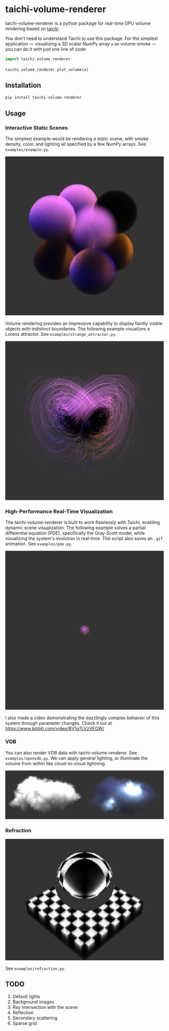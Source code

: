 # taichi-volume-renderer
taichi-volume-renderer is a python package for real-time GPU volume rendering based on [taichi](https://github.com/taichi-dev/taichi).

You don't need to understand Taichi to use this package. For the simplest application — visualizing a 3D scalar NumPy array `a` as volume smoke — you can do it with just one line of code:

```python
import taichi_volume_renderer

taichi_volume_renderer.plot_volume(a)
```

## Installation

```bash
pip install taichi-volume-renderer
```

## Usage

### Interactive Static Scenes

The simplest example would be rendering a static scene, with smoke density, color, and lighting all specified by a few NumPy arrays. See `examples/example.py`.

![0](/images/0.jpg)

Volume rendering provides an impressive capability to display faintly visible objects with indistinct boundaries. The following example visualizes a Lorenz attractor. See `examples/strange_attractor.py`.

![2](/images/lorenz-attractor.jpg)

### High-Performance Real-Time Visualization

The taichi-volume-renderer is built to work flawlessly with Taichi, enabling dynamic scene visualization. The following example solves a partial differential equation (PDE), specifically the Gray-Scott model, while visualizing the system's evolution in real-time. The script also saves an `.gif` animation. See `examples/pde.py`.

![1](/images/pde.gif)

I also made a video demonstrating the dazzlingly complex behavior of this system through parameter changes. Check it out at https://www.bilibili.com/video/BV1g7LVzVEQW/

### VDB

You can also render VDB data with taichi-volume-renderer. See `examples/openvdb.py`. We can apply general lighting, or illuminate the volume from within like cloud-to-cloud lightning.

![cloud](images/cloud.jpg)

### Refraction

![refraction](images/refraction.png)

See `examples/refraction.py`.

## TODO

1. Default lights
2. Background images
3. Ray intersection with the scene
4. Reflection
5. Secondary scattering
6. Sparse grid
